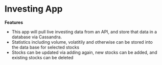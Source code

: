 # Investing App

**Features**
- This app will pull live investing data from an API, and store that data in a database via Cassandra. 
- Statistics including volume, volatitily and otherwise can be stored into the data base for selected stocks 
- Stocks can be updated via adding again, new stocks can be added, and existing stocks can be deleted

